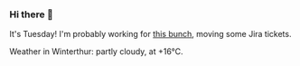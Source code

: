 ### Hi there :wave:

It's Tuesday! I'm probably working for [this bunch](https://github.com/kohofinancial), moving some Jira tickets.

Weather in Winterthur: partly cloudy, at +16°C.
